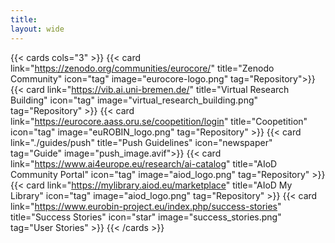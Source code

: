 ```yaml
---
title: 
layout: wide
---
```


{{< cards cols="3" >}}
{{< card link="https://zenodo.org/communities/eurocore/" title="Zenodo Community" icon="tag" image="eurocore-logo.png" tag="Repository">}}
{{< card link="https://vib.ai.uni-bremen.de/" title="Virtual Research Building" icon="tag" image="virtual_research_building.png"  tag="Repository" >}}
{{< card link="https://eurocore.aass.oru.se/coopetition/login" title="Coopetition" icon="tag" image="euROBIN_logo.png" tag="Repository" >}}
{{< card link="./guides/push" title="Push Guidelines" icon="newspaper" tag="Guide" image="push_image.avif">}}
{{< card link="https://www.ai4europe.eu/research/ai-catalog" title="AIoD Community Portal" icon="tag" image="aiod_logo.png" tag="Repository" >}}
{{< card link="https://mylibrary.aiod.eu/marketplace" title="AIoD My Library" icon="tag" image="aiod_logo.png" tag="Repository" >}}
{{< card link="https://www.eurobin-project.eu/index.php/success-stories" title="Success Stories" icon="star" image="success_stories.png"  tag="User Stories" >}}
{{< /cards >}}

